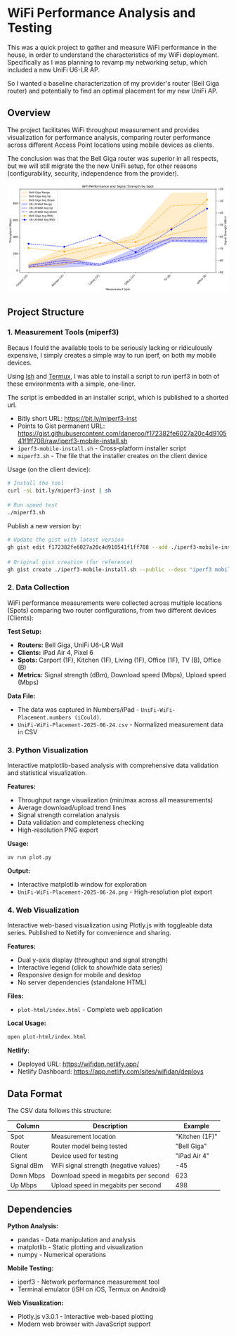 # WiFi Performance Analysis and Testing

This was a quick project to gather and measure WiFi performance in the house, in order to understand the characteristics of my WiFi deployment. Specifically as I was planning to revamp my networking setup, which included a new UniFi U6-LR AP.

So I wanted a baseline characterization of my provider's router (Bell Giga router) and potentially to find an optimal placement for my new UniFi AP.

## Overview

The project facilitates WiFi throughput measurement and provides visualization  for performance analysis, comparing router performance across different Access Point locations using mobile devices as clients.

The conclusion was that the Bell Giga router was superior in all respects, but we will still migrate the the new UniFi setup, for other reasons (configurability, security, independence from the provider).

![WiFi Performance Analysis Results](UniFi-WiFi-Placement-2025-06-24.png)

## Project Structure

### 1. Measurement Tools (miperf3)

Becaus I fould the available tools to be seriously lacking or ridiculously expensive, I simply creates a simple way to run iperf, on both my mobile devices.

Using [Ish](https://ish.app/) and [Termux](https://wiki.termux.com/wiki/Main_Page), I was able to install a script to run iperf3 in both of these environments with a simple, one-liner.

The script is embedded in an installer script, which is published to a shorted url.

- Bitly short URL: <https://bit.ly/miperf3-inst>
- Points to Gist permanent URL: <https://gist.githubusercontent.com/daneroo/f172382fe6027a20c4d910541f1ff708/raw/iperf3-mobile-install.sh>
- `iperf3-mobile-install.sh` - Cross-platform installer script
- `miperf3.sh` - The file that the installer creates on the client device

Usage (on the client device):

```bash
# Install the tool
curl -sL bit.ly/miperf3-inst | sh

# Run speed test
./miperf3.sh
```

Publish a new version by:

```bash
# Update the gist with latest version
gh gist edit f172382fe6027a20c4d910541f1ff708 --add ./iperf3-mobile-install.sh

# Original gist creation (for reference)
gh gist create ./iperf3-mobile-install.sh --public --desc "iperf3 mobile testing script installer"
```

### 2. Data Collection

WiFi performance measurements were collected across multiple locations (Spots) comparing two router configurations, from two different devices (Clients):

**Test Setup:**

- **Routers:** Bell Giga, UniFi U6-LR Wall
- **Clients:** iPad Air 4, Pixel 6
- **Spots:** Carport (1F), Kitchen (1F), Living (1F), Office (1F), TV (B), Office (B)
- **Metrics:** Signal strength (dBm), Download speed (Mbps), Upload speed (Mbps)

**Data File:**

- The data was captured in Numbers/iPad - `UniFi-WiFi-Placement.numbers (iCould)`.
- `UniFi-WiFi-Placement-2025-06-24.csv` - Normalized measurement data in CSV

### 3. Python Visualization

Interactive matplotlib-based analysis with comprehensive data validation and statistical visualization.

**Features:**

- Throughput range visualization (min/max across all measurements)
- Average download/upload trend lines
- Signal strength correlation analysis
- Data validation and completeness checking
- High-resolution PNG export

**Usage:**

```bash
uv run plot.py
```

**Output:**

- Interactive matplotlib window for exploration
- `UniFi-WiFi-Placement-2025-06-24.png` - High-resolution plot export

### 4. Web Visualization

Interactive web-based visualization using Plotly.js with toggleable data series. Published to Netlify for convenience and sharing.

**Features:**

- Dual y-axis display (throughput and signal strength)
- Interactive legend (click to show/hide data series)
- Responsive design for mobile and desktop
- No server dependencies (standalone HTML)

**Files:**

- `plot-html/index.html` - Complete web application

**Local Usage:**

```bash
open plot-html/index.html
```

**Netlify:**

- Deployed URL: <https://wifidan.netlify.app/>
- Netlify Dashboard: <https://app.netlify.com/sites/wifidan/deploys>

## Data Format

The CSV data follows this structure:

| Column     | Description                            | Example        |
|------------|----------------------------------------|----------------|
| Spot       | Measurement location                   | "Kitchen (1F)" |
| Router     | Router model being tested              | "Bell Giga"    |
| Client     | Device used for testing                | "iPad Air 4"   |
| Signal dBm | WiFi signal strength (negative values) | -45            |
| Down Mbps  | Download speed in megabits per second  | 623            |
| Up Mbps    | Upload speed in megabits per second    | 498            |

## Dependencies

**Python Analysis:**

- pandas - Data manipulation and analysis
- matplotlib - Static plotting and visualization
- numpy - Numerical operations

**Mobile Testing:**

- iperf3 - Network performance measurement tool
- Terminal emulator (iSH on iOS, Termux on Android)

**Web Visualization:**

- Plotly.js v3.0.1 - Interactive web-based plotting
- Modern web browser with JavaScript support
